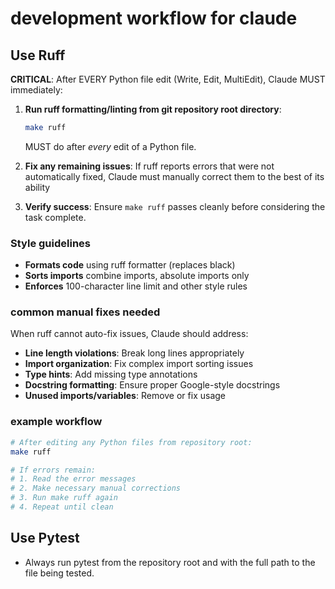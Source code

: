 # development workflow for claude

## Use Ruff

**CRITICAL**: After EVERY Python file edit (Write, Edit, MultiEdit), Claude MUST immediately:

1. **Run ruff formatting/linting from git repository root directory**:

   ```bash
   make ruff
   ```

   MUST do after _every_ edit of a Python file.

2. **Fix any remaining issues**: If ruff reports errors that were not automatically fixed, Claude must manually correct them to the best of its ability

3. **Verify success**: Ensure `make ruff` passes cleanly before considering the task complete.

### Style guidelines

- **Formats code** using ruff formatter (replaces black)
- **Sorts imports** combine imports, absolute imports only
- **Enforces** 100-character line limit and other style rules

### common manual fixes needed

When ruff cannot auto-fix issues, Claude should address:

- **Line length violations**: Break long lines appropriately
- **Import organization**: Fix complex import sorting issues
- **Type hints**: Add missing type annotations
- **Docstring formatting**: Ensure proper Google-style docstrings
- **Unused imports/variables**: Remove or fix usage

### example workflow

```bash
# After editing any Python files from repository root:
make ruff

# If errors remain:
# 1. Read the error messages
# 2. Make necessary manual corrections
# 3. Run make ruff again
# 4. Repeat until clean
```

## Use Pytest

* Always run pytest from the repository root and with the full path to the file being tested.